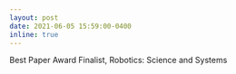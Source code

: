 ```yaml
---
layout: post
date: 2021-06-05 15:59:00-0400
inline: true
---
```


Best Paper Award Finalist, Robotics: Science and Systems